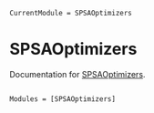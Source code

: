 ```@meta
CurrentModule = SPSAOptimizers
```

# SPSAOptimizers

Documentation for [SPSAOptimizers](https://github.com/kmsherbertvt/SPSAOptimizers.jl).

```@index
```

```@autodocs
Modules = [SPSAOptimizers]
```
